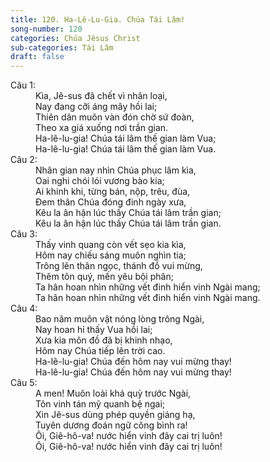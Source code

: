 ```yaml
---
title: 120. Ha-Lê-Lu-Gia. Chúa Tái Lâm!
song-number: 120
categories: Chúa Jêsus Christ
sub-categories: Tái Lâm
draft: false
---
```

<dl><dt>Câu 1:</dt><dd data-verse="1">Kìa, Jê-sus đã chết vì nhân loại, <br/>Nay đang cỡi áng mây hồi lai; <br/>Thiên dân muôn vàn đón chờ sứ đoàn, <br/>Theo xa giá xuống nơi trần gian. <br/>Ha-lê-lu-gia! Chúa tái lâm thế gian làm Vua; <br/>Ha-lê-lu-gia! Chúa tái lâm thế gian làm Vua. </dd><dt>Câu 2:</dt><dd data-verse="2">Nhân gian nay nhìn Chúa phục lâm kìa, <br/>Oai nghi chói lói vương bào kia; <br/>Ai khinh khi, từng bán, nộp, trêu, đùa, <br/>Đem thân Chúa đóng đinh ngày xưa, <br/>Kêu la ân hận lúc thấy Chúa tái lâm trần gian; <br/>Kêu la ân hận lúc thấy Chúa tái lâm trần gian. </dd><dt>Câu 3:</dt><dd data-verse="3">Thấy vinh quang còn vết sẹo kia kìa, <br/>Hôm nay chiếu sáng muôn nghìn tia; <br/>Trông lên thân ngọc, thánh đồ vui mừng, <br/>Thêm tôn quý, mến yêu bội phân; <br/>Ta hân hoan nhìn những vết đinh hiển vinh Ngài mang; <br/>Ta hân hoan nhìn những vết đinh hiển vinh Ngài mang. </dd><dt>Câu 4:</dt><dd data-verse="4">Bao năm muôn vật nóng lòng trông Ngài, <br/>Nay hoan hỉ thấy Vua hồi lai; <br/>Xưa kia môn đồ đã bị khinh nhạo, <br/>Hôm nay Chúa tiếp lên trời cao. <br/>Ha-lê-lu-gia! Chúa đến hôm nay vui mừng thay! <br/>Ha-lê-lu-gia! Chúa đến hôm nay vui mừng thay! </dd><dt>Câu 5:</dt><dd data-verse="5">A men! Muôn loài khá quỳ trước Ngài, <br/>Tôn vinh tán mỹ quanh bệ ngai; <br/>Xin Jê-sus dùng phép quyền giáng hạ, <br/>Tuyên dương đoán ngữ công bình ra! <br/>Ôi, Giê-hô-va! nước hiển vinh đây cai trị luôn! <br/>Ôi, Giê-hô-va! nước hiển vinh đây cai trị luôn! </dd></dl>